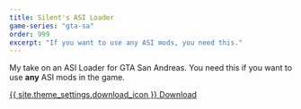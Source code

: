 ```yaml
---
title: Silent's ASI Loader
game-series: "gta-sa"
order: 999
excerpt: "If you want to use any ASI mods, you need this."
---
```

My take on an ASI Loader for GTA San Andreas.
You need this if you want to use **any** ASI mods in the game.

<div class="row form-group"><a href="http://silent.rockstarvision.com/uploads/silents_asi_loader_13.zip" class="button" role="button">{{ site.theme_settings.download_icon }} Download</a>